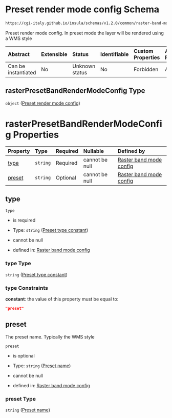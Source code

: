 # Preset render mode config Schema

```txt
https://cgi-italy.github.io/insula/schemas/v1.2.0/common/raster-band-mode-config.schema.json#/$defs/rasterPresetBandRenderModeConfig
```

Preset render mode config. In preset mode the layer will be rendered using a WMS style

| Abstract            | Extensible | Status         | Identifiable | Custom Properties | Additional Properties | Access Restrictions | Defined In                                                                                                         |
| :------------------ | :--------- | :------------- | :----------- | :---------------- | :-------------------- | :------------------ | :----------------------------------------------------------------------------------------------------------------- |
| Can be instantiated | No         | Unknown status | No           | Forbidden         | Allowed               | none                | [raster-band-mode-config.schema.json\*](schemas/common/raster-band-mode-config.schema.json) |

## rasterPresetBandRenderModeConfig Type

`object` ([Preset render mode config](raster-band-mode-config-defs-preset-render-mode-config.md))

# rasterPresetBandRenderModeConfig Properties

| Property          | Type     | Required | Nullable       | Defined by                                                                                                                                                                                                                                                                  |
| :---------------- | :------- | :------- | :------------- | :-------------------------------------------------------------------------------------------------------------------------------------------------------------------------------------------------------------------------------------------------------------------------- |
| [type](#type)     | `string` | Required | cannot be null | [Raster band mode config](raster-band-mode-config-defs-preset-render-mode-config-properties-preset-type-constant.md) |
| [preset](#preset) | `string` | Optional | cannot be null | [Raster band mode config](raster-band-mode-config-defs-preset-render-mode-config-properties-preset-name.md)        |

## type



`type`

* is required

* Type: `string` ([Preset type constant](raster-band-mode-config-defs-preset-render-mode-config-properties-preset-type-constant.md))

* cannot be null

* defined in: [Raster band mode config](raster-band-mode-config-defs-preset-render-mode-config-properties-preset-type-constant.md)

### type Type

`string` ([Preset type constant](raster-band-mode-config-defs-preset-render-mode-config-properties-preset-type-constant.md))

### type Constraints

**constant**: the value of this property must be equal to:

```json
"preset"
```

## preset

The preset name. Typically the WMS style

`preset`

* is optional

* Type: `string` ([Preset name](raster-band-mode-config-defs-preset-render-mode-config-properties-preset-name.md))

* cannot be null

* defined in: [Raster band mode config](raster-band-mode-config-defs-preset-render-mode-config-properties-preset-name.md)

### preset Type

`string` ([Preset name](raster-band-mode-config-defs-preset-render-mode-config-properties-preset-name.md))
